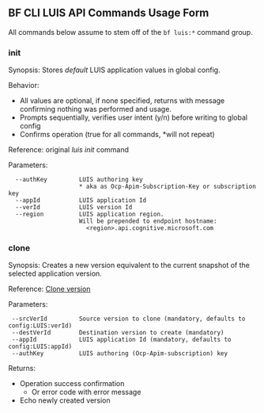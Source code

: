 ## BF CLI LUIS API Commands Usage Form

All commands below assume to stem off of the `bf luis:*` command group.



### init

Synopsis: Stores *default* LUIS application values in global config. 

Behavior: 

* All values are optional, if none specified, returns with message confirming nothing was performed and usage.
* Prompts sequentially, verifies user intent (y/n) before writing to global config
* Confirms operation (true for all commands, *will not repeat)

Reference: original  *luis init* command

Parameters:

```
  --authKey			LUIS authoring key
  					* aka as Ocp-Apim-Subscription-Key or subscription key 
  --appId			LUIS application Id
  --verId			LUIS version Id
  --region			LUIS application region. 
  					Will be prepended to endpoint hostname:
                      <region>.api.cognitive.microsoft.com
```





### clone

Synopsis: Creates a new version equivalent to the current snapshot of the selected application version.

Reference:  [Clone version](https://westus.dev.cognitive.microsoft.com/docs/services/5890b47c39e2bb17b84a55ff/operations/5890b47c39e2bb052c5b9c3a) 

Parameters:

```
 --srcVerId			Source version to clone (mandatory, defaults to config:LUIS:verId)
 --destVerId		Destination version to create (mandatory)
 --appId			LUIS application Id (mandatory, defaults to config:LUIS:appId)
 --authKey			LUIS authoring (Ocp-Apim-subscription) key

```

Returns:

* Operation success confirmation
  * Or error code with error message
* Echo newly created version